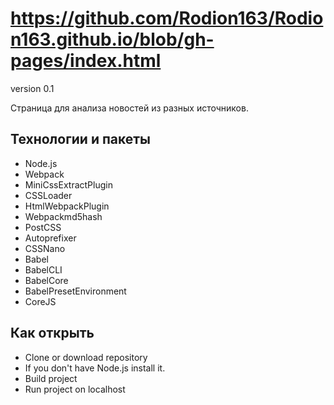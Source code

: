 # https://github.com/Rodion163/Rodion163.github.io/blob/gh-pages/index.html
version 0.1

Страница для анализа новостей из разных источников.

Технологии и пакеты
------------------
- Node.js
- Webpack
- MiniCssExtractPlugin
- CSSLoader
- HtmlWebpackPlugin
- Webpackmd5hash
- PostCSS
- Autoprefixer
- CSSNano
- Babel
- BabelCLI
- BabelCore
- BabelPresetEnvironment
- CoreJS

Как открыть
----------------
- Clone or download repository
- If you don't have Node.js install it.
- Build project 
- Run project on localhost 